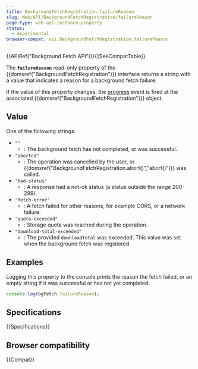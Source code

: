 ```yaml
---
title: BackgroundFetchRegistration.failureReason
slug: Web/API/BackgroundFetchRegistration/failureReason
page-type: web-api-instance-property
status:
  - experimental
browser-compat: api.BackgroundFetchRegistration.failureReason
---
```


{{APIRef("Background Fetch API")}}{{SeeCompatTable}}

The **`failureReason`** read-only property of the {{domxref("BackgroundFetchRegistration")}} interface returns a string with a value that indicates a reason for a background fetch failure.

If the value of this property changes, the [progress](/en-US/docs/Web/API/BackgroundFetchRegistration/progress_event) event is fired at the associated {{domxref("BackgroundFetchRegistration")}} object.

## Value

One of the following strings:

- `""`
  - : The background fetch has not completed, or was successful.
- `"aborted"`
  - : The operation was cancelled by the user, or {{domxref("BackgroundFetchRegistration.abort()","abort()")}} was called.
- `"bad-status"`
  - : A response had a not-ok status (a status outside the range 200-299).
- `"fetch-error"`
  - : A fetch failed for other reasons, for example CORS, or a network failure.
- `"quota-exceeded"`
  - : Storage quota was reached during the operation.
- `"download-total-exceeded"`
  - : The provided `downloadTotal` was exceeded. This value was set when the background fetch was registered.

## Examples

Logging this property to the console prints the reason the fetch failed, or an empty string if it was successful or has not yet completed.

```js
console.log(bgFetch.failureReason);
```

## Specifications

{{Specifications}}

## Browser compatibility

{{Compat}}
